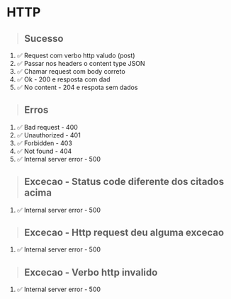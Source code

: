 # HTTP

> ## Sucesso
1. ✅ Request com verbo http valudo (post)
2. ✅ Passar nos headers o content type JSON
3. ✅ Chamar request com body correto
4. ✅ Ok - 200 e resposta com dad
5. ✅ No content - 204 e respota sem dados

> ## Erros
1. ✅ Bad request - 400
2. ✅ Unauthorized - 401
3. ✅ Forbidden - 403
4. ✅ Not found - 404
5. ✅ Internal server error - 500

> ## Excecao - Status code diferente dos citados acima
1. ✅ Internal server error - 500

> ## Excecao - Http request deu alguma excecao
1. ✅ Internal server error - 500

> ## Excecao - Verbo http invalido
1. ✅ Internal server error - 500